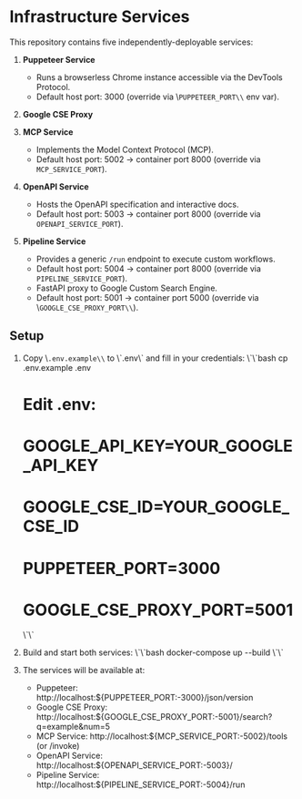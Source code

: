 # Infrastructure Services

This repository contains five independently-deployable services:

1. **Puppeteer Service**
   - Runs a browserless Chrome instance accessible via the DevTools Protocol.
   - Default host port: 3000 (override via \\`PUPPETEER_PORT\\` env var).

2. **Google CSE Proxy**
3. **MCP Service**
   - Implements the Model Context Protocol (MCP).
   - Default host port: 5002 → container port 8000 (override via `MCP_SERVICE_PORT`).

4. **OpenAPI Service**
   - Hosts the OpenAPI specification and interactive docs.
   - Default host port: 5003 → container port 8000 (override via `OPENAPI_SERVICE_PORT`).

5. **Pipeline Service**
   - Provides a generic `/run` endpoint to execute custom workflows.
   - Default host port: 5004 → container port 8000 (override via `PIPELINE_SERVICE_PORT`).
   - FastAPI proxy to Google Custom Search Engine.
   - Default host port: 5001 → container port 5000 (override via \\`GOOGLE_CSE_PROXY_PORT\\`).

## Setup

1. Copy \\`.env.example\\` to \\\`.env\\\` and fill in your credentials:
   \\\`\\\`bash
   cp .env.example .env
   # Edit .env:
   # GOOGLE_API_KEY=YOUR_GOOGLE_API_KEY
   # GOOGLE_CSE_ID=YOUR_GOOGLE_CSE_ID
   # PUPPETEER_PORT=3000
   # GOOGLE_CSE_PROXY_PORT=5001
   \\\`\\\` 

2. Build and start both services:
   \\\`\\\`bash
   docker-compose up --build
   \\\`\\\`

3. The services will be available at:
   - Puppeteer: http://localhost:${PUPPETEER_PORT:-3000}/json/version
   - Google CSE Proxy: http://localhost:${GOOGLE_CSE_PROXY_PORT:-5001}/search?q=example&num=5
   - MCP Service: http://localhost:${MCP_SERVICE_PORT:-5002}/tools (or /invoke)
   - OpenAPI Service: http://localhost:${OPENAPI_SERVICE_PORT:-5003}/
   - Pipeline Service: http://localhost:${PIPELINE_SERVICE_PORT:-5004}/run

